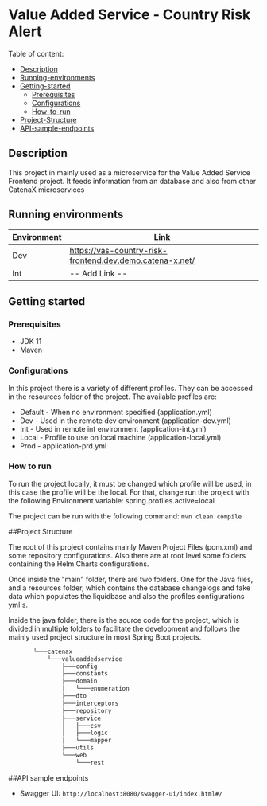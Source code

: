 # Value Added Service - Country Risk Alert

Table of content:

- [Description](#description)
- [Running-environments](#running-environments)
- [Getting-started](#Getting-started)
    - [Prerequisites](#Prerequisites)
    - [Configurations](#Configurations)
    - [How-to-run](#How-to-run)
- [Project-Structure](#Project-Structure)
- [API-sample-endpoints](#API-sample-endpoints)
    

## Description

This project in mainly used as a microservice for the Value Added Service Frontend project. It feeds information from
an database and also from other CatenaX microservices

## Running environments

| Environment | Link                                                     |
|-------------|----------------------------------------------------------|
| Dev         | https://vas-country-risk-frontend.dev.demo.catena-x.net/ |
| Int         | -- Add Link --                                           |

## Getting started

### Prerequisites

* JDK 11
* Maven

### Configurations

In this project there is a variety of different profiles. They can be accessed in the resources folder of the project. The available 
profiles are:

* Default - When no environment specified (application.yml)
* Dev - Used in the remote dev environment (application-dev.yml)
* Int - Used in remote int environment (application-int.yml)
* Local - Profile to use on local machine (application-local.yml)
* Prod - application-prd.yml

### How to run

To run the project locally, it must be changed which profile will be used, in this case the profile will be the local.
For that, change run the project with the following Environment variable: spring.profiles.active=local

The project can be run with the following command: `mvn clean compile`

##Project Structure

The root of this project contains mainly Maven Project Files (pom.xml) and some repository configurations. Also there are
at root level some folders containing the Helm Charts configurations.

Once inside the "main" folder, there are two folders. One for the Java files, and a resources folder, which contains the database
changelogs and fake data which populates the liquidbase and also the profiles configurations yml's.

Inside the java folder, there is the source code for the project, which is divided in multiple folders to facilitate the development
and follows the mainly used project structure in most Spring Boot projects.

```sh
       └───catenax
           └───valueaddedservice
               ├───config
               ├───constants
               ├───domain
               │   └───enumeration
               ├───dto
               ├───interceptors
               ├───repository
               ├───service
               │   ├───csv
               │   ├───logic
               │   └───mapper
               ├───utils
               └───web
                   └───rest
```


##API sample endpoints

* Swagger UI: `http://localhost:8080/swagger-ui/index.html#/`
